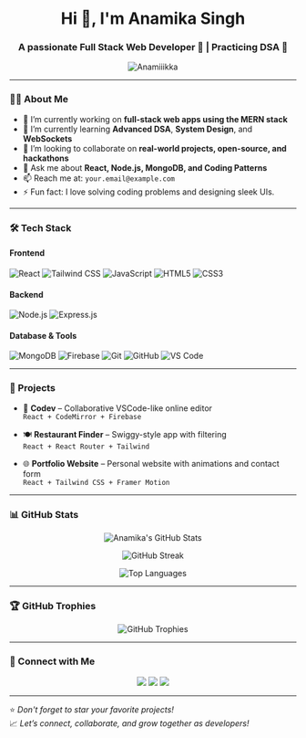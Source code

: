 <h1 align="center">Hi 👋, I'm Anamika Singh</h1>
<h3 align="center">A passionate Full Stack Web Developer 🚀 | Practicing DSA 🧠</h3>

<p align="center">
  <img src="https://komarev.com/ghpvc/?username=Anamiiikka&label=Profile%20views&color=0e75b6&style=flat" alt="Anamiiikka" />
</p>

---

### 👩‍💻 About Me

- 🔭 I’m currently working on **full-stack web apps using the MERN stack**
- 🌱 I’m currently learning **Advanced DSA**, **System Design**, and **WebSockets**
- 👯 I’m looking to collaborate on **real-world projects, open-source, and hackathons**
- 💬 Ask me about **React, Node.js, MongoDB, and Coding Patterns**
- 📫 Reach me at: `your.email@example.com`
- ⚡ Fun fact: I love solving coding problems and designing sleek UIs.

---

### 🛠️ Tech Stack

#### Frontend
![React](https://img.shields.io/badge/-React-61DAFB?logo=react&logoColor=white&style=flat)
![Tailwind CSS](https://img.shields.io/badge/-Tailwind%20CSS-38B2AC?logo=tailwind-css&logoColor=white&style=flat)
![JavaScript](https://img.shields.io/badge/-JavaScript-F7DF1E?logo=javascript&logoColor=black&style=flat)
![HTML5](https://img.shields.io/badge/-HTML5-E34F26?logo=html5&logoColor=white&style=flat)
![CSS3](https://img.shields.io/badge/-CSS3-1572B6?logo=css3&logoColor=white&style=flat)

#### Backend
![Node.js](https://img.shields.io/badge/-Node.js-339933?logo=node.js&logoColor=white&style=flat)
![Express.js](https://img.shields.io/badge/-Express.js-000000?logo=express&logoColor=white&style=flat)

#### Database & Tools
![MongoDB](https://img.shields.io/badge/-MongoDB-47A248?logo=mongodb&logoColor=white&style=flat)
![Firebase](https://img.shields.io/badge/-Firebase-FFCA28?logo=firebase&logoColor=black&style=flat)
![Git](https://img.shields.io/badge/-Git-F05032?logo=git&logoColor=white&style=flat)
![GitHub](https://img.shields.io/badge/-GitHub-181717?logo=github&logoColor=white&style=flat)
![VS Code](https://img.shields.io/badge/-VS%20Code-007ACC?logo=visual-studio-code&logoColor=white&style=flat)

---

### 🚀 Projects

- 🔧 **Codev** – Collaborative VSCode-like online editor  
  `React + CodeMirror + Firebase`

- 🍽️ **Restaurant Finder** – Swiggy-style app with filtering  
  `React + React Router + Tailwind`

- 🌐 **Portfolio Website** – Personal website with animations and contact form  
  `React + Tailwind CSS + Framer Motion`

---

### 📊 GitHub Stats

<p align="center">
  <img src="https://github-readme-stats.vercel.app/api?username=Anamiiikka&show_icons=true&theme=tokyonight" alt="Anamika's GitHub Stats" />
</p>

<p align="center">
  <img src="https://github-readme-streak-stats.herokuapp.com/?user=Anamiiikka&theme=tokyonight" alt="GitHub Streak" />
</p>

<p align="center">
  <img src="https://github-readme-stats.vercel.app/api/top-langs/?username=Anamiiikka&layout=compact&theme=tokyonight" alt="Top Languages" />
</p>

---

### 🏆 GitHub Trophies

<p align="center">
  <img src="https://github-profile-trophy.vercel.app/?username=Anamiiikka&theme=tokyonight&no-bg=true&no-frame=true" alt="GitHub Trophies" />
</p>

---

### 🔗 Connect with Me

<p align="center">
  <a href="mailto:your.email@example.com"><img src="https://img.shields.io/badge/Email-D14836?style=for-the-badge&logo=gmail&logoColor=white"/></a>
  <a href="https://www.linkedin.com/in/yourprofile/" target="_blank"><img src="https://img.shields.io/badge/LinkedIn-0077B5?style=for-the-badge&logo=linkedin&logoColor=white"/></a>
  <a href="https://github.com/Anamiiikka"><img src="https://img.shields.io/badge/GitHub-181717?style=for-the-badge&logo=github&logoColor=white"/></a>
</p>

---

⭐️ *Don't forget to star your favorite projects!*  
📈 *Let’s connect, collaborate, and grow together as developers!*
